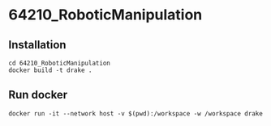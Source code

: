 # 64210_RoboticManipulation
## Installation
```
cd 64210_RoboticManipulation
docker build -t drake .
```
## Run docker
```
docker run -it --network host -v $(pwd):/workspace -w /workspace drake 
```
